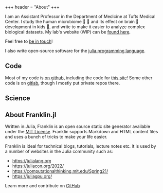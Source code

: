 +++
header = "About"
+++

I am an Assistant Professor
in the Department of Medicine at Tufts Medical Center.
I study the human microbiome :hankey: :toilet:
and its effect on brain :brain: development in kids :baby:,
and write to make it easier to analyze complex biological datasets.
My lab's website (WIP) can be [found here][lab-site].

[lab-site]: https://lab.bonham.ch

Feel free to [be in touch](/contact/)!

I also write open-source software for the [julia programming language](http://julialang.org).

## Code

Most of my code is [on github][github], including the code for [this site][site-code]!
Some other code is on [gitlab][gitlab], though I mostly put private repos there.

[github]: https://github.com/kescobo
[gitlab]: https://gitlab.com/kescobo
[site-code]: https://github.com/kescobo/blog.bonham.ch/

## Science



## About Franklin.jl

Written in Julia, Franklin is an open source static site generator available under the
[MIT License](https://en.wikipedia.org/wiki/MIT_License).
Franklin supports Markdown and HTML content files and uses a bunch of tricks to make
your life easier.

Franklin is ideal for technical blogs, tutorials, lecture notes etc. It is used
by a number of websites in the Julia community such as:

* <https://julialang.org>
* <https://juliacon.org/2022/>
* <https://computationalthinking.mit.edu/Spring21/>
* <https://juliagpu.org/>

Learn more and contribute on [GitHub](https://github.com/tlienart/Franklin.jl)
